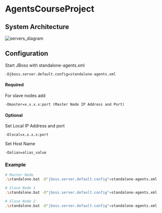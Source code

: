 # AgentsCourseProject

## System Architecture

![servers_diagram](https://cloud.githubusercontent.com/assets/9393829/14836814/4f88643a-0c13-11e6-81f3-5ac383dee9a2.png)

## Configuration
Start JBoss with standalone-agents.xml
<br />
```
-Djboss.server.default.config=standalone-agents.xml
```

#### Required
For slave nodes add
```
-Dmaster=x.x.x.x:port (Master Node IP Address and Port)
```

#### Optional
Set Local IP Address and port 
```
-Dlocal=x.x.x.x:port
```
Set Host Name
```
-Dalias=alias_value
```

### Example
```bash
# Master Node
.\standalone.bat -D"jboss.server.default.config"=standalone-agents.xml -Dlocal="192.168.0.1:8080" -D"alias=MasterNode"

# Slave Node 1
.\standalone.bat -D"jboss.server.default.config"=standalone-agents.xml -D"jboss.socket.binding.port-offset"=100 -Dmaster="192.168.0.1:8080" -Dalias=SlaveNode1

# Slave Node 2
.\standalone.bat -D"jboss.server.default.config"=standalone-agents.xml -D"jboss.socket.binding.port-offset"=200 -Dmaster="192.168.0.1:8080"

```
